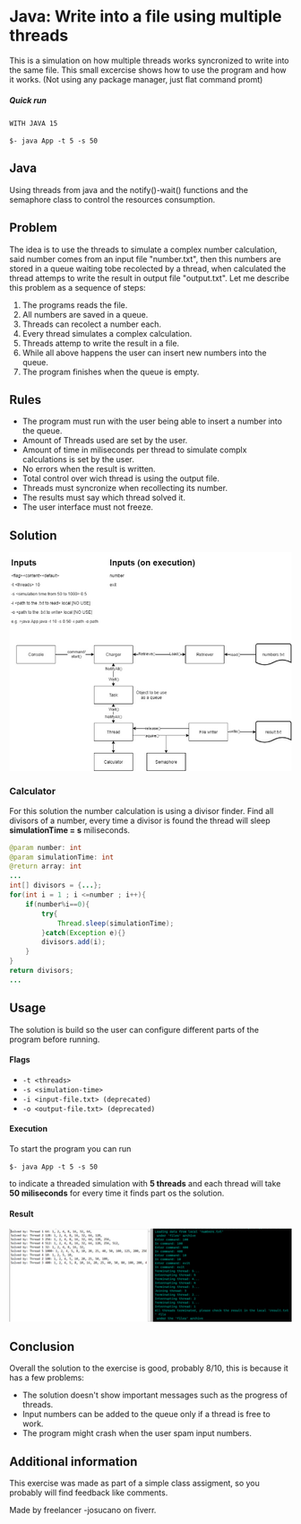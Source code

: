 # Java: Write into a file using multiple threads
This is a simulation on how multiple threads works syncronized to write into the same file. This small excercise shows how to use the program and how it works. (Not using any package manager, just flat command promt)

##### Quick run

`WITH JAVA 15`

`$- java App -t 5 -s 50`

## Java
Using threads from java and the notify()-wait() functions and the semaphore class to control the resources consumption. 

## Problem
The idea is to use the threads to simulate a complex number calculation, said number comes from an input file "number.txt", then this numbers are stored in a queue waiting tobe recolected by a thread, when calculated the thread attemps to write the result in output file "output.txt". Let me describe this problem as a sequence of steps:

1. The programs reads the file.
2. All numbers are saved in a queue.
3. Threads can recolect a number each.
4. Every thread simulates a complex calculation.
5. Threads attemp to write the result in a file.
6. While all above happens the user can insert new numbers into the queue.
7. The program finishes when the queue is empty.


## Rules
 * The program must run with the user being able to insert a number into the queue. 
 * Amount of Threads used are set by the user.
 * Amount of time in miliseconds per thread to simulate complx calculations is set by the user.
 * No errors when the result is written.
 * Total control over wich thread is using the output file.
 * Threads must syncronize when recollecting its number.
 * The results must say which thread solved it.
 * The user interface must not freeze.

## Solution
![image info](./flow.jpg)

### Calculator

For this solution the number calculation is using a divisor finder. Find all divisors of a number, every time a divisor is found the thread will sleep **simulationTime = s** miliseconds.

```java
@param number: int
@param simulationTime: int
@return array: int
...
int[] divisors = {...};
for(int i = 1 ; i <=number ; i++){
    if(number%i==0){
        try{
            Thread.sleep(simulationTime);
        }catch(Exception e){}
        divisors.add(i);
    }
}
return divisors;
...
```

## Usage
The solution is build so the user can configure different parts of the program before running.

#### Flags
- `-t <threads>`
- `-s <simulation-time>`
- `-i <input-file.txt> (deprecated)`
- `-o <output-file.txt> (deprecated)`

#### Execution

To start the program you can run 

`$- java App -t 5 -s 50` 

to indicate a threaded simulation with **5 threads** and each thread will take **50 miliseconds** for every time it finds part os the solution.

#### Result

![output info](./work.PNG)

## Conclusion

Overall the solution to the exercise is good, probably 8/10, this is because it has a few problems:

* The solution doesn't show important messages such as the progress of threads.
* Input numbers can be added to the queue only if a thread is free to work.
* The program might crash when the user spam input numbers.

## Additional information

This exercise was made as part of a simple class assigment, so you probably will find feedback like comments. 

Made by freelancer -josucano on fiverr.